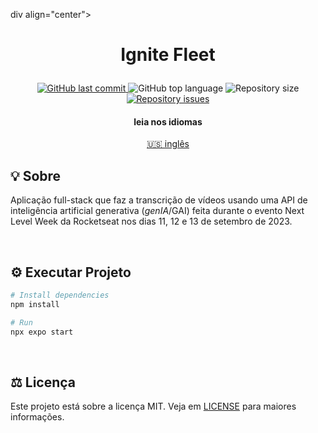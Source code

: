 div align="center">
    <h1 align="center">
      Ignite Fleet
   </h1>
</div>

<p align="center">
  <a href="https://github.com/gbdsantos/ignite-fleet/commits/master">
    <img alt="GitHub last commit" src="https://img.shields.io/github/last-commit/gbdsantos/ignite-fleet-ai.svg">
  </a>

  <img alt="GitHub top language" src="https://img.shields.io/github/languages/top/gbdsantos/ignite-fleet-ai.svg">

  <img alt="Repository size" src="https://img.shields.io/github/repo-size/gbdsantos/ignite-fleet-ai.svg">

  <a href="https://github.com/gbdsantos/ignite-fleet/issues">
    <img alt="Repository issues" src="https://img.shields.io/github/issues/gbdsantos/ignite-fleet-ai.svg">
  </a>
</p>

<div align="center">
  <h4 align="center">leia nos idiomas</h4>
  <a href="https://github.com/gbdsantos/ignite-fleet" hreflang="en"> 🇺🇸 inglês
  </a>
</div>

## 💡 Sobre

Aplicação full-stack que faz a transcrição de vídeos usando uma API de inteligência artificial generativa (*genIA*/GAI) feita durante o evento Next Level Week da Rocketseat nos dias 11, 12 e 13 de setembro de 2023.

<br>

## ⚙️ Executar Projeto

```Bash
# Install dependencies
npm install

# Run 
npx expo start
```

<br>

## ⚖️ Licença

Este projeto está sobre a licença MIT. Veja em [LICENSE](https://github.com/gbdsantos/ignite-fleet/blob/master/LICENSE) para maiores informações.